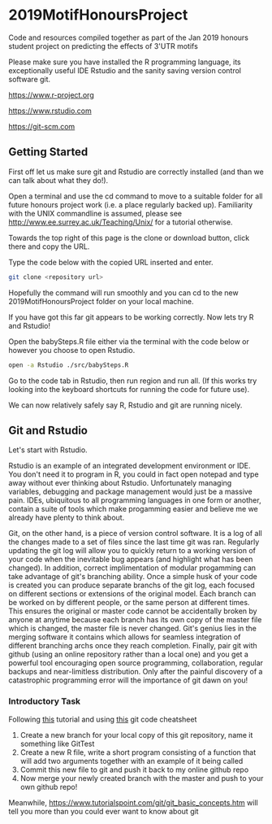 # 2019MotifHonoursProject
Code and resources compiled together as part of the Jan 2019 honours student project on predicting the effects of 3'UTR motifs

Please make sure you have installed the R programming language, its exceptionally useful IDE Rstudio and the sanity saving version control software git.

https://www.r-project.org

https://www.rstudio.com

https://git-scm.com

## Getting Started
First off let us make sure git and Rstudio are correctly installed (and than we can talk about what they do!).

Open a terminal and use the cd command to move to a suitable folder for all future honours project work (i.e. a place regularly backed up). Familiarity with the UNIX commandline is assumed, please see http://www.ee.surrey.ac.uk/Teaching/Unix/ for a tutorial otherwise.

Towards the top right of this page is the clone or download button, click there and copy the URL.

Type the code below with the copied URL inserted and enter.

```bash
git clone <repository url>
```

Hopefully the command will run smoothly and you can cd to the new 2019MotifHonoursProject folder on your local machine.

If you have got this far git appears to be working correctly. Now lets try R and Rstudio! 

Open the babySteps.R file either via the terminal with the code below or however you choose to open Rstudio.

```bash
open -a Rstudio ./src/babySteps.R
```
Go to the code tab in Rstudio, then run region and run all. (If this works try looking into the keyboard shortcuts for running the code for future use).

We can now relatively safely say R, Rstudio and git are running nicely.

## Git and Rstudio

Let's start with Rstudio.

Rstudio is an example of an integrated development environment or IDE. You don't need it to program in R, you could in fact open notepad and type away without ever thinking about Rstudio. Unfortunately managing variables, debugging and package management would just be a massive pain. IDEs, ubiquitous to all programming languages in one form or another, contain a suite of tools which make progamming easier and believe me we already have plenty to think about.

Git, on the other hand, is a piece of version control software. It is a log of all the changes made to a set of files since the last time git was ran. Regularly updating the git log will allow you to quickly return to a working version of your code when the inevitable bug appears (and highlight what has been changed). In addition, correct implimentation of modular progamming can take advantage of git's branching ability. Once a simple husk of your code is created you can produce separate branchs of the git log, each focused on different sections or extensions of the original model. Each branch can be worked on by different people, or the same person at different times. This ensures the original or master code cannot be accidentally broken by anyone at anytime because each branch has its own copy of the master file which is changed, the master file is never changed. Git's genius lies in the merging software it contains which allows for seamless integration of different branching archs once they reach completion. Finally, pair git with github (using an online repository rather than a local one) and you get a powerful tool encouraging open source programming, collaboration, regular backups and near-limitless distribution. Only after the painful discovery of a catastrophic programming error will the importance of git dawn on you!

### Introductory Task

Following [this](https://guides.github.com/activities/hello-world/) tutorial and using [this](https://www.atlassian.com/git/tutorials/atlassian-git-cheatsheet) git code cheatsheet

1. Create a new branch for your local copy of this git repository, name it something like <yourname>GitTest
2. Create a new R file, write a short program consisting of a function that will add two arguments together with an example of it being called
3. Commit this new file to git and push it back to my online github repo
4. Now merge your newly created branch with the master and push to your own github repo!

Meanwhile, https://www.tutorialspoint.com/git/git_basic_concepts.htm will tell you more than you could ever want to know about git
